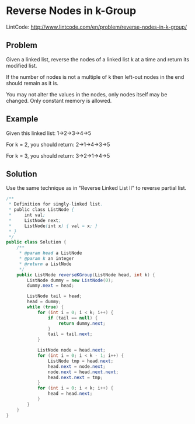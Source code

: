 Reverse Nodes in k-Group
===

LintCode: http://www.lintcode.com/en/problem/reverse-nodes-in-k-group/

Problem
-------

Given a linked list, reverse the nodes of a linked list k at a time and return its modified list.

If the number of nodes is not a multiple of k then left-out nodes in the end should remain as it is.

You may not alter the values in the nodes, only nodes itself may be changed.
Only constant memory is allowed.

Example
-------

Given this linked list: 1->2->3->4->5

For k = 2, you should return: 2->1->4->3->5

For k = 3, you should return: 3->2->1->4->5



Solution
--------

Use the same technique as in "Reverse Linked List II" to reverse partial list.

```java
/**
 * Definition for singly-linked list.
 * public class ListNode {
 *     int val;
 *     ListNode next;
 *     ListNode(int x) { val = x; }
 * }
 */
public class Solution {
    /**
     * @param head a ListNode
     * @param k an integer
     * @return a ListNode
     */
    public ListNode reverseKGroup(ListNode head, int k) {
        ListNode dummy = new ListNode(0);
        dummy.next = head;

        ListNode tail = head;
        head = dummy;
        while (true) {
            for (int i = 0; i < k; i++) {
                if (tail == null) {
                    return dummy.next;
                }
                tail = tail.next;
            }

            ListNode node = head.next;
            for (int i = 0; i < k - 1; i++) {
                ListNode tmp = head.next;
                head.next = node.next;
                node.next = head.next.next;
                head.next.next = tmp;
            }
            for (int i = 0; i < k; i++) {
                head = head.next;
            }
        }
    }
}
```
